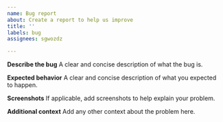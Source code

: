 ```yaml
---
name: Bug report
about: Create a report to help us improve
title: ''
labels: bug
assignees: sgwozdz

---
```


**Describe the bug**
A clear and concise description of what the bug is.

**Expected behavior**
A clear and concise description of what you expected to happen.

**Screenshots**
If applicable, add screenshots to help explain your problem.

**Additional context**
Add any other context about the problem here.
